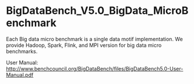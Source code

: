 # BigDataBench_V5.0_BigData_MicroBenchmark

Each Big data micro benchmark is a single data motif implementation. We provide Hadoop, Spark, Flink, and MPI version for big data micro benchmarks.

User Manual: 
http://www.benchcouncil.org/BigDataBench/files/BigDataBench5.0-User-Manual.pdf


